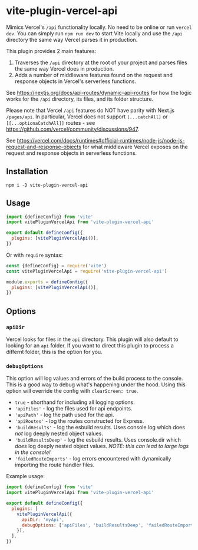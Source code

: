 # vite-plugin-vercel-api

Mimics Vercel's `/api` functionality locally. No need to be online or run `vercel dev`. You can simply run `npm run dev` to start Vite locally and use the `/api` directory the same way Vercel parses it in production.

This plugin provides 2 main features:

1.  Traverses the `/api` directory at the root of your project and parses files
    the same way Vercel does in production.
2.  Adds a number of middleware features found on the request and response
    objects in Vercel's serverless functions.

See https://nextjs.org/docs/api-routes/dynamic-api-routes for how the logic works for the `/api` directory, its files, and its folder structure.

Please note that Vercel `/api` features do NOT have parity with Next.js `/pages/api`. In particular, Vercel does not support `[...catchAll]` or `[[...optionaCatchAll]]` routes - see https://github.com/vercel/community/discussions/947.

See https://vercel.com/docs/runtimes#official-runtimes/node-js/node-js-request-and-response-objects for what middleware Vercel exposes on the request and response objects in serverless functions.

## Installation

`npm i -D vite-plugin-vercel-api`

## Usage

```javascript
import {defineConfig} from 'vite'
import vitePluginVercelApi from 'vite-plugin-vercel-api'

export default defineConfig({
  plugins: [vitePluginVercelApi()],
})
```

Or with `require` syntax:

```javascript
const {defineConfig} = require('vite')
const vitePluginVercelApi = require('vite-plugin-vercel-api')

module.exports = defineConfig({
  plugins: [vitePluginVercelApi()],
})
```

## Options

### `apiDir`

Vercel looks for files in the `api` directory. This plugin will also default to looking for an `api` folder. If you want to direct this plugin to process a differnt folder, this is the option for you.

### `debugOptions`

This option will log values and errors of the build process to the console. This is a good way to debug what's happening under the hood. Using this option will override the config with `clearScreen: true`.

- `true` - shorthand for including all logging options.
- `'apiFiles'` - log the files used for api endpoints.
- `'apiPath'` - log the path used for the api.
- `'apiRoutes'` - log the routes constructed for Express.
- `'buildResults'` - log the esbuild results. Uses console.log which does _not_ log deeply nested object values.
- `'buildResultsDeep'` - log the esbuild results. Uses console.dir which _does_ log deeply nested object values. _NOTE: this can lead to large logs in the console!_
- `'failedRouteImports'` - log errors encountered with dynamically importing the route handler files.

Example usage:

```javascript
import {defineConfig} from 'vite'
import vitePluginVercelApi from 'vite-plugin-vercel-api'

export default defineConfig({
  plugins: [
    vitePluginVercelApi({
      apiDir: 'myApi',
      debugOptions: ['apiFiles', 'buildResultsDeep', 'failedRouteImports'],
    }),
  ],
})
```
